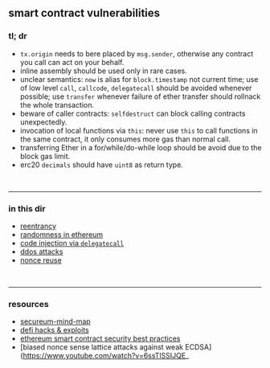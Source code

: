 ## smart contract vulnerabilities


### tl; dr


* `tx.origin` needs to bere placed by `msg.sender`, otherwise any contract you call can act on your behalf.
* inline assembly should be used only in rare cases.
* unclear semantics: `now` is alias for `block.timestamp` not current time; use of low level `call`, `callcode`, `delegatecall` should be avoided whenever possible; use `transfer` whenever failure of ether transfer should rollnack the whole transaction.
* beware of caller contracts: `selfdestruct` can block calling contracts unexpectedly.
* invocation of local functions via `this`: never use `this` to call functions in the same contract, it only consumes more gas than normal call.
* transferring Ether in a for/while/do-while loop should be avoid due to the block gas limit.
* erc20 `decimals` should have `uint8` as return type.

<br>

---

### in this dir


* [reentrancy](reentrancy_attacks)
* [randomness in ethereum](random_numbers.md)
* [code injection via `delegatecall`](delegatecall)
* [ddos attacks](ddos.md)
* [nonce reuse](nonce)




<br>

----

### resources

* [secureum-mind-map](https://github.com/x676f64/secureum-mind_map/blob/master/3.%20Solidity%20201.md)
* [defi hacks & exploits](https://github.com/SunWeb3Sec/DeFiHackLabs/#list-of-defi-hacks--exploits)
* [ethereum smart contract security best practices](https://consensys.github.io/smart-contract-best-practices/)
* [biased nonce sense lattice attacks against weak ECDSA](https://www.youtube.com/watch?v=6ssTlSSIJQE_
